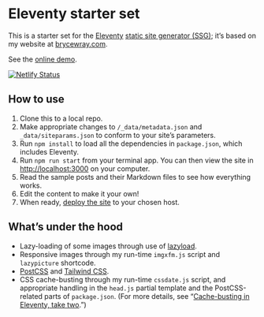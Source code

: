 # Eleventy starter set

This is a starter set for the [Eleventy](https://11ty.dev) [static site generator (SSG)](https://staticgen.com); it’s based on my website at [brycewray.com](https://brycewray.com).

See the [online demo](https://eleventy-solo-starter.netlify.app/).

[![Netlify Status](https://api.netlify.com/api/v1/badges/830a2888-915d-4018-a21a-4d213dad79da/deploy-status)](https://app.netlify.com/sites/eleventy-solo-starter/deploys)

## How to use

1. Clone this to a local repo.
2. Make appropriate changes to `/_data/metadata.json` and `_data/siteparams.json` to conform to your site’s parameters.
3. Run `npm install` to load all the dependencies in `package.json`, which includes Eleventy.
4. Run `npm run start` from your terminal app. You can then view the site in [http://localhost:3000](http://localhost:3000) on your computer.
5. Read the sample posts and their Markdown files to see how everything works.
6. Edit the content to make it your own!
7. When ready, [deploy the site](https://www.11ty.dev/docs/tutorials/#put-it-on-the-web) to your chosen host.

## What’s under the hood

- Lazy-loading of some images through use of [lazyload](https://github.com/verlok/vanilla-lazyload).
- Responsive images through my run-time `imgxfm.js` script and `lazypicture` shortcode.
- [PostCSS](https://postcss.org) and [Tailwind CSS](https://tailwindcss.com).
- CSS cache-busting through my run-time `cssdate.js` script, and appropriate handling in the `head.js` partial template and the PostCSS-related parts of `package.json`. (For more details, see “[Cache-busting in Eleventy, take two](https://brycewray.com/posts/2020/12/cache-busting-eleventy-take-two/).”)